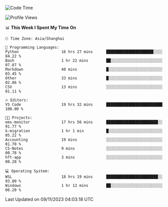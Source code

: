 <!--START_SECTION:waka-->
![Code Time](http://img.shields.io/badge/Code%20Time-1%2C351%20hrs%2027%20mins-blue)

![Profile Views](http://img.shields.io/badge/Profile%20Views-0-blue)

📊 **This Week I Spent My Time On** 

```text
🕑︎ Time Zone: Asia/Shanghai

💬 Programming Languages: 
Python                   16 hrs 27 mins      █████████████████████░░░░   84.22 % 
Bash                     1 hr 22 mins        ██░░░░░░░░░░░░░░░░░░░░░░░   07.07 % 
Markdown                 40 mins             █░░░░░░░░░░░░░░░░░░░░░░░░   03.45 % 
Other                    33 mins             █░░░░░░░░░░░░░░░░░░░░░░░░   02.86 % 
CSV                      13 mins             ░░░░░░░░░░░░░░░░░░░░░░░░░   01.11 % 

🔥 Editors: 
VS Code                  19 hrs 32 mins      █████████████████████████   100.00 % 

🐱‍💻 Projects: 
ems-monitor              17 hrs 56 mins      ███████████████████████░░   91.77 % 
k-migration              1 hr 1 min          █░░░░░░░░░░░░░░░░░░░░░░░░   05.22 % 
Accounting               19 mins             ░░░░░░░░░░░░░░░░░░░░░░░░░   01.70 % 
CS-Notes                 9 mins              ░░░░░░░░░░░░░░░░░░░░░░░░░   00.78 % 
hft-app                  3 mins              ░░░░░░░░░░░░░░░░░░░░░░░░░   00.28 % 

💻 Operating System: 
WSL                      18 hrs 19 mins      ███████████████████████░░   93.80 % 
Windows                  1 hr 12 mins        ██░░░░░░░░░░░░░░░░░░░░░░░   06.20 % 
```


 Last Updated on 09/11/2023 04:03:18 UTC
<!--END_SECTION:waka-->